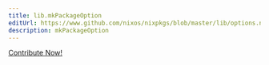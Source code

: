 ```yaml
---
title: lib.mkPackageOption
editUrl: https://www.github.com/nixos/nixpkgs/blob/master/lib/options.nix#L174C5
description: mkPackageOption
---
```


<a href="https://www.github.com/nixos/nixpkgs/blob/master/lib/options.nix#L174C5">Contribute Now!</a>
